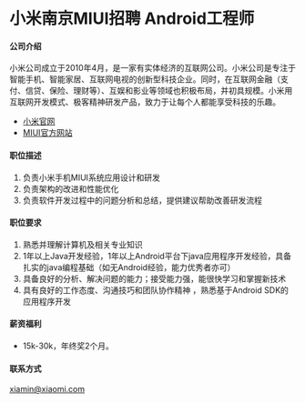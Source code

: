 小米南京MIUI招聘 Android工程师
==========

#### 公司介绍
小米公司成立于2010年4月，是一家有实体经济的互联网公司。小米公司是专注于智能手机、智能家居、互联网电视的创新型科技企业。同时，在互联网金融（支付、信贷、保险、理财等）、互娱和影业等领域也积极布局，并初具规模。小米用互联网开发模式、极客精神研发产品，致力于让每个人都能享受科技的乐趣。

 - [小米官网](https://www.mi.com/)
 - [MIUI官方网站](http://www.miui.com/)

#### 职位描述
1. 负责小米手机MIUI系统应用设计和研发
2. 负责架构的改进和性能优化
3. 负责软件开发过程中的问题分析和总结，提供建议帮助改善研发流程

#### 职位要求
1. 熟悉并理解计算机及相关专业知识
2. 1年以上Java开发经验，1年以上Android平台下java应用程序开发经验，具备扎实的java编程基础（如无Android经验，能力优秀者亦可）
3. 具备良好的分析、解决问题的能力；接受能力强，能很快学习和掌握新技术
4. 具有良好的工作态度、沟通技巧和团队协作精神 ，熟悉基于Android SDK的应用程序开发

#### 薪资福利
- 15k-30k，年终奖2个月。  

#### 联系方式
[xiamin@xiaomi.com](mailto:xiamin@xiaomi.com)  
